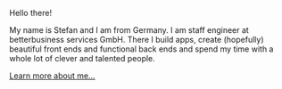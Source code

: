 Hello there!

My name is Stefan and I am from Germany. I am staff engineer at betterbusiness services GmbH. There I build apps, create (hopefully) beautiful front ends and functional back ends and spend my time with a whole lot of clever and talented people.

[Learn more about me...](https://stefan-bauer.online/about/)
